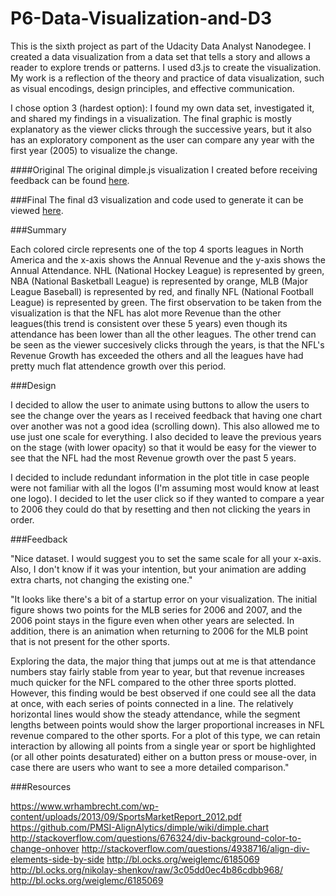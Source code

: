 # P6-Data-Visualization-and-D3

This is the sixth project as part of the Udacity Data Analyst Nanodegee. I created a data visualization from a data set that tells a story and allows a reader to explore trends or patterns. I used d3.js to create the visualization. My work is a reflection of the theory and practice of data visualization, such as visual encodings, design principles, and effective communication.

I chose option 3 (hardest option): I found my own data set, investigated it, and shared my findings in a visualization. The final graphic is mostly explanatory as the viewer clicks through the successive years, but it also has an exploratory component as the user can compare any year with the first year (2005) to visualize the change.

####Original
The original dimple.js visualization I created before receiving feedback can be found [here](
http://bl.ocks.org/j450h1/d9c62059cd2c86d611c3).

###Final
The final d3 visualization and code used to generate it can be viewed [here](http://bl.ocks.org/j450h1/4846a5a62defddb139f7).


###Summary

Each colored circle represents one of the top 4 sports leagues in North America and the x-axis shows the Annual Revenue and the y-axis shows the Annual Attendance. NHL (National Hockey League) is represented by green, NBA (National Basketball League) is represented by orange, MLB (Major League Baseball) is represented by red, and finally NFL (National Football League) is represented by green. The first observation to be taken from the visualization is that the NFL has alot more Revenue than the other leagues(this trend is consistent over these 5 years) even though its attendance has been lower than all the other leagues. The other trend can be seen as the viewer succesively clicks through the years, is that the NFL's Revenue Growth has exceeded the others and all the leagues have had pretty much flat attendence growth over this period.

###Design

I decided to allow the user to animate using buttons to allow the users to see the change over the years as I received feedback that having one chart over another was not a good idea (scrolling down). This also allowed me to use just one scale for everything. I also decided to leave the previous years on the stage (with lower opacity) so that it would be easy for the viewer to see that the NFL had the most Revenue growth over the past 5 years.

I decided to include redundant information in the plot title in case people were not familiar with all the logos (I'm assuming most would know at least one logo). I decided to let the user click so if they wanted to compare a year to 2006 they could do that by resetting and then not clicking the years in order.

###Feedback

"Nice dataset. I would suggest you to set the same scale for all your x-axis. Also, I don't know if it was your intention, but your animation are adding extra charts, not changing the existing one."

"It looks like there's a bit of a startup error on your visualization. The initial figure shows two points for the MLB series for 2006 and 2007, and the 2006 point stays in the figure even when other years are selected. In addition, there is an animation when returning to 2006 for the MLB point that is not present for the other sports.

Exploring the data, the major thing that jumps out at me is that attendance numbers stay fairly stable from year to year, but that revenue increases much quicker for the NFL compared to the other three sports plotted. However, this finding would be best observed if one could see all the data at once, with each series of points connected in a line. The relatively horizontal lines would show the steady attendance, while the segment lengths between points would show the larger proportional increases in NFL revenue compared to the other sports. For a plot of this type, we can retain interaction by allowing all points from a single year or sport be highlighted (or all other points desaturated) either on a button press or mouse-over, in case there are users who want to see a more detailed comparison."

###Resources

https://www.wrhambrecht.com/wp-content/uploads/2013/09/SportsMarketReport_2012.pdf
https://github.com/PMSI-AlignAlytics/dimple/wiki/dimple.chart
http://stackoverflow.com/questions/676324/div-background-color-to-change-onhover
http://stackoverflow.com/questions/4938716/align-div-elements-side-by-side
http://bl.ocks.org/weiglemc/6185069
http://bl.ocks.org/nikolay-shenkov/raw/3c05dd0ec4b86cdbb968/
http://bl.ocks.org/weiglemc/6185069
